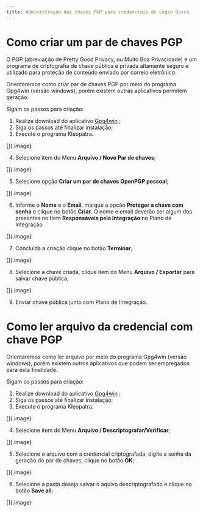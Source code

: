 ```yaml
---
title: Administração das chaves PGP para credenciais do Login Único
---
```


# Como criar um par de chaves PGP

O PGP (abreviação de Pretty Good Privacy, ou Muito Boa Privacidade) é um
programa de criptografia de chave pública e privada altamente seguro e
utilizado para proteção de conteúdo enviado por correio eletrônico.

Orientaremos como criar par de chaves PGP por meio do programa Gpg4win
(versão windows), porém existem outras aplicativos permitem geração.

Sigam os passos para criação:

1.  Realize download do aplicativo
    [Gpg4win](https://files.gpg4win.org/gpg4win-3.1.16.exe) ;
2.  Siga os passos até finalizar instalação;
3.  Execute o programa Kleopatra.

[]{.image}

4.  Selecione item do Menu **Arquivo / Novo Par de chaves**;

[]{.image}

5.  Selecione opção **Criar um par de chaves OpenPGP pessoal**;

[]{.image}

6.  Informe o **Nome** e o **Email**, marque a opção **Proteger a chave
    com senha** e clique no botão **Criar**. O nome e email deverão ser
    algum dos presentes no Item **Responsáveis pela Integração** no
    Plano de Integração

[]{.image}

7.  Concluída a criação clique no botão **Terminar**;

[]{.image}

8.  Selecione a chave criada, clique item do Menu **Arquivo / Exportar**
    para salvar chave pública;

[]{.image}

9.  Enviar chave pública junto com Plano de Integração.

# Como ler arquivo da credencial com chave PGP

Orientaremos como ler arquivo por meio do programa Gpg4win (versão
windows), porém existem outros aplicativos que podem ser empregados para
esta finalidade.

Sigam os passos para criação:

1.  Realize download do aplicativo
    [Gpg4win](https://files.gpg4win.org/gpg4win-3.1.16.exe) ;
2.  Siga os passos até finalizar instalação;
3.  Execute o programa Kleopatra.

[]{.image}

4.  Selecione item do Menu **Arquivo / Descriptografar/Verificar**;

[]{.image}

5.  Selecione o arquivo com a credencial criptografada, digite a senha
    da geração do par de chaves, clique no botão **OK**;

[]{.image}

6.  Selecione a pasta deseja salvar o aquivo descriptografado e clique
    no botão **Save all**;

[]{.image}
